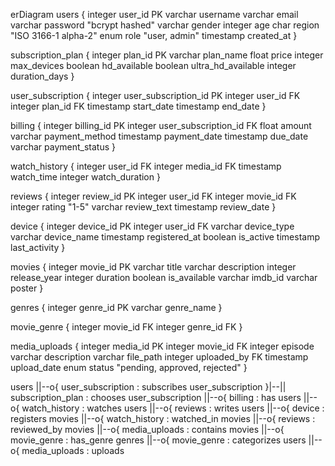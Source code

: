 erDiagram
  users {
    integer user_id PK
    varchar username
    varchar email
    varchar password "bcrypt hashed"
    varchar gender
    integer age
    char region "ISO 3166-1 alpha-2"
    enum role "user, admin"
    timestamp created_at
  }

  subscription_plan {
    integer plan_id PK
    varchar plan_name
    float price
    integer max_devices
    boolean hd_available
    boolean ultra_hd_available
    integer duration_days
  }

  user_subscription {
    integer user_subscription_id PK
    integer user_id FK
    integer plan_id FK
    timestamp start_date
    timestamp end_date
  }

  billing {
    integer billing_id PK
    integer user_subscription_id FK
    float amount
    varchar payment_method
    timestamp payment_date
    timestamp due_date
    varchar payment_status
  }

  watch_history {
    integer user_id FK
    integer media_id FK
    timestamp watch_time
    integer watch_duration
  }

  reviews {
    integer review_id PK
    integer user_id FK
    integer movie_id FK
    integer rating "1-5"
    varchar review_text
    timestamp review_date
  }

  device {
    integer device_id PK
    integer user_id FK
    varchar device_type
    varchar device_name
    timestamp registered_at
    boolean is_active
    timestamp last_activity
  }

  movies {
    integer movie_id PK
    varchar title
    varchar description
    integer release_year
    integer duration
    boolean is_available
    varchar imdb_id
    varchar poster
  }

  genres {
    integer genre_id PK
    varchar genre_name
  }

  movie_genre {
    integer movie_id FK
    integer genre_id FK
  }

  media_uploads {
    integer media_id PK
    integer movie_id FK
    integer episode
    varchar description
    varchar file_path
    integer uploaded_by FK
    timestamp upload_date
    enum status "pending, approved, rejected"
  }

  users ||--o{ user_subscription : subscribes
  user_subscription }|--|| subscription_plan : chooses
  user_subscription ||--o{ billing : has
  users ||--o{ watch_history : watches
  users ||--o{ reviews : writes
  users ||--o{ device : registers
  movies ||--o{ watch_history : watched_in
  movies ||--o{ reviews : reviewed_by
  movies ||--o{ media_uploads : contains
  movies ||--o{ movie_genre : has_genre
  genres ||--o{ movie_genre : categorizes
  users ||--o{ media_uploads : uploads